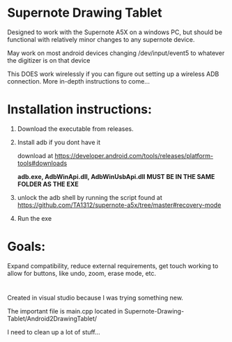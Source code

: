 # Supernote Drawing Tablet
Designed to work with the Supernote A5X on a windows PC, but should be functional with relatively minor changes to any supernote device.

May work on most android devices changing /dev/input/event5 to whatever the digitizer is on that device

This DOES work wirelessly if you can figure out setting up a wireless ADB connection. More in-depth instructions to come...

# Installation instructions:
1. Download the executable from releases.

2. Install adb if you dont have it

   download at https://developer.android.com/tools/releases/platform-tools#downloads

    **adb.exe, AdbWinApi.dll, AdbWinUsbApi.dll MUST BE IN THE SAME FOLDER AS THE EXE**
3. unlock the adb shell by running the script found at https://github.com/TA1312/supernote-a5x/tree/master#recovery-mode 
4. Run the exe

#

# Goals:
Expand compatibility,
reduce external requirements,
get touch working to allow for buttons, like undo, zoom, erase mode, etc. 

#

Created in visual studio because I was trying something new.

The important file is main.cpp located in Supernote-Drawing-Tablet/Android2DrawingTablet/

I need to clean up a lot of stuff...

